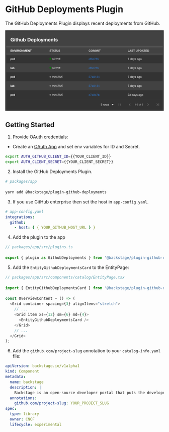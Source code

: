 # GitHub Deployments Plugin

The GitHub Deployments Plugin displays recent deployments from GitHub.

![github-deployments-card](./docs/github-deployments-card.png)

## Getting Started

1. Provide OAuth credentials:

- Create an [OAuth App](https://developer.github.com/apps/building-oauth-apps/creating-an-oauth-app/) and set env variables for ID and Secret.

```bash
export AUTH_GITHUB_CLIENT_ID={{YOUR_CLIENT_ID}}
export AUTH_CLIENT_SECRET={{YOUR_CLIENT_SECRET}}
```

2. Install the GitHub Deployments Plugin.

```bash
# packages/app

yarn add @backstage/plugin-github-deployments
```

3. If you use GitHub enterprise then set the host in `app-config.yaml`.

```yaml
# app-config.yaml
integrations:
  github:
    - host: { { YOUR_GITHUB_HOST_URL } }
```

4. Add the plugin to the app

```typescript
// packages/app/src/plugins.ts

export { plugin as GithubDeployments } from '@backstage/plugin-github-deployments';
```

5. Add the `EntityGithubDeploymentsCard` to the EntityPage:

```typescript
// packages/app/src/components/catalog/EntityPage.tsx

import { EntityGithubDeploymentsCard } from '@backstage/plugin-github-deployments';

const OverviewContent = () => (
  <Grid container spacing={3} alignItems="stretch">
    // ...
    <Grid item xs={12} sm={6} md={4}>
      <EntityGithubDeploymentsCard />
    </Grid>
    // ...
  </Grid>
);
```

6. Add the `github.com/project-slug` annotation to your `catalog-info.yaml` file:

```yaml
apiVersion: backstage.io/v1alpha1
kind: Component
metadata:
  name: backstage
  description: |
    Backstage is an open-source developer portal that puts the developer experience first.
  annotations:
    github.com/project-slug: YOUR_PROJECT_SLUG
spec:
  type: library
  owner: CNCF
  lifecycle: experimental
```
